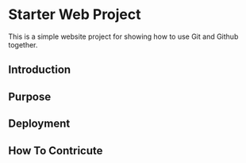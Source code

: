# Starter Web Project

This is a simple website project for showing how to use Git and Github together.

## Introduction

## Purpose

## Deployment

## How To Contricute
